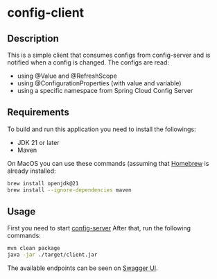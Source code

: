 # config-client

## Description

This is a simple client that consumes configs from config-server and is notified when a config is changed.
The configs are read:

- using @Value and @RefreshScope
- using @ConfigurationProperties (with value and variable)
- using a specific namespace from Spring Cloud Config Server

## Requirements

To build and run this application you need to install the followings:

- JDK 21 or later
- Maven

On MacOS you can use these commands (assuming that [Homebrew](https://brew.sh/) is already installed:

```bash
brew install openjdk@21
brew install --ignore-dependencies maven
```

## Usage

First you need to start [config-server](https://github.com/octavian-h/config-server)
After that, run the following commands:

```bash
mvn clean package
java -jar ./target/client.jar
```

The available endpoints can be seen on [Swagger UI](http://127.0.0.1:8080/di-terms-of-use-management/api/swagger-ui/index.html).